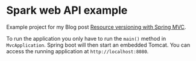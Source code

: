Spark web API example
=============
Example project for my Blog post [Resource versioning with Spring MVC][1].

To run the application you only have to run the `main()` method in `MvcApplication`. Spring boot will then start an embedded Tomcat. You can access the running application at `http://localhost:8080`.

[1]: http://www.mscharhag.com/spring/resource-versioning-with-spring-mvc